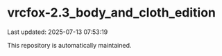 # vrcfox-2.3_body_and_cloth_edition

Last updated: 2025-07-13 07:53:19

This repository is automatically maintained.
